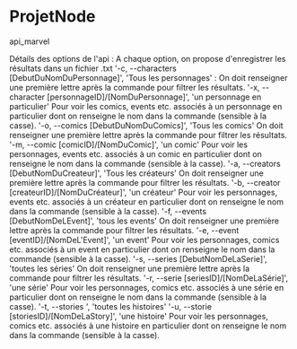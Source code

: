 # ProjetNode
api_marvel

Détails des options de l'api :
A chaque option, on propose d'enregistrer les résultats dans un fichier .txt
'-c, --characters [DebutDuNomDuPersonnage]', 'Tous les personnages' :
On doit renseigner une première lettre après la commande pour filtrer les résultats.
'-x, --character [personnageID]/[NomDuPersonnage]', 'un personnage en particulier'
Pour voir les comics, events etc. associés à un personnage en particulier dont on renseigne le nom dans la commande (sensible à la casse).
'-o, --comics [DebutDuNomDuComics]', 'Tous les comics'
On doit renseigner une première lettre après la commande pour filtrer les résultats.
'-m, --comic [comicID]/[NomDuComic]', 'un comic'
Pour voir les personnages, events etc. associés à un comic en particulier dont on renseigne le nom dans la commande (sensible à la casse).
'-a, --creators [DebutNomDuCreateur]', 'Tous les créateurs'
On doit renseigner une première lettre après la commande pour filtrer les résultats.
'-b, --creator [createurID]/[NomDuCréateur]', 'un créateur'
Pour voir les personnages, events etc. associés à un créateur en particulier dont on renseigne le nom dans la commande (sensible à la casse).
'-f, --events [DebutNomDeLEvent]', 'tous les events'
On doit renseigner une première lettre après la commande pour filtrer les résultats.
'-e, --event [eventID]/[NomDeL'Event]', 'un event'
Pour voir les personnages, comics etc. associés à un event en particulier dont on renseigne le nom dans la commande (sensible à la casse).
'-s, --series [DebutNomDeLaSerie]', 'toutes les séries'
On doit renseigner une première lettre après la commande pour filtrer les résultats.
'-r, --serie [seriesID]/[NomDeLaSérie]', 'une série'
Pour voir les personnages, comics etc. associés à une série en particulier dont on renseigne le nom dans la commande (sensible à la casse).
'-t, --stories ', 'toutes les histoires'
'-u, --storie [storiesID]/[NomDeLaStory]', 'une histoire'
Pour voir les personnages, comics etc. associés à une histoire en particulier dont on renseigne le nom dans la commande (sensible à la casse).
